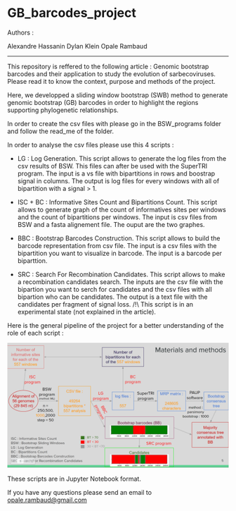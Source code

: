 # GB_barcodes_project


Authors : 

Alexandre Hassanin 
Dylan Klein
Opale Rambaud

--------------------------------------------------------------------------------------------------------------------------------------------

This repository is reffered to the following article : Genomic bootstrap barcodes and their application to study the evolution of sarbecoviruses. Please read it to know the context, purpose and methods of the project. 

Here, we developped a sliding window bootstrap (SWB) method to generate genomic bootstrap (GB) barcodes in order to highlight the regions supporting phylogenetic relationships.


In order to create the csv files with please go in the BSW_programs folder and follow the read_me of the folder. 


In order to analyse the csv files please use this 4 scripts : 


- LG : Log Generation. This script allows to generate the log files from the csv results of BSW. This files can after be used with the SuperTRI program. The input is a vs file with bipartitions in rows and boostrap signal in columns. The output is log files for every windows with all of bipartition with a signal > 1. 

- ISC + BC : Informative Sites Count and Bipartitions Count. This script allows to generate graph of the count of informatives sites per windows and the count of bipartitions per windows. The input is csv files from BSW and a fasta alignement file. The ouput are the two graphes. 

- BBC : Bootstrap Barcodes Construction. This script allows to build the barcode representation from csv file. The input is a csv files with the bipartition you want to visualize in barcode. The input is a barcode per biparttion. 

- SRC : Search For Recombination Candidates. This script allows to make a recombination candidates search. The inputs are the csv file with the bipartion you want to serch for candidates and the csv files with all bipartion who can be candidates. The output is a text file with the candidates per fragment of signal loss. /!\ This script is in an experimental state (not explained in the article).

Here is the general pipeline of the project for a better understanding of the role of each script : 

![Pipeline](pipeline.png)





These scripts are in Jupyter Notebook format. 


If you have any questions please send an email to opale.rambaud@gmail.com


